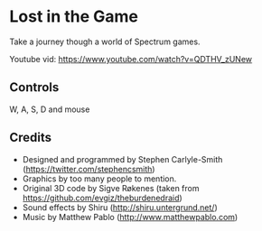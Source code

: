 # Lost in the Game
Take a journey though a world of Spectrum games.

Youtube vid: https://www.youtube.com/watch?v=QDTHV_zUNew

## Controls
W, A, S, D and mouse


## Credits
* Designed and programmed by Stephen Carlyle-Smith (https://twitter.com/stephencsmith)
* Graphics by too many people to mention.
* Original 3D code by Sigve Røkenes (taken from https://github.com/evgiz/theburdenedraid)
* Sound effects by Shiru (http://shiru.untergrund.net/)
* Music by Matthew Pablo (http://www.matthewpablo.com)
